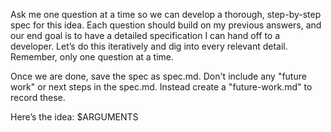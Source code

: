 Ask me one question at a time so we can develop a thorough, step-by-step spec for this idea. Each question should build on my previous answers, and our end goal is to have a detailed specification I can hand off to a developer. Let’s do this iteratively and dig into every relevant detail. Remember, only one question at a time.

Once we are done, save the spec as spec.md. Don't include any "future work" or next steps in the spec.md. Instead create a "future-work.md" to record these.

Here’s the idea: $ARGUMENTS
